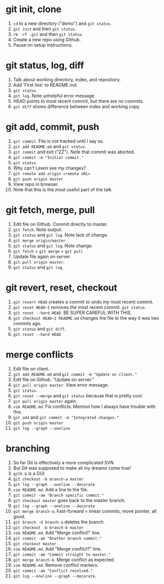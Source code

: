 # git init, clone

1. `cd` to a new directory ("demo") and `git status`.
2. `git init` and then `git status`.
3. `rm -rf .git` and then `git status`.
4. Create a new repo using Github.
5. Pause on setup instructions.


# git status, log, diff

1. Talk about working directory, index, and repository.
2. Add 'First line' to README.md.
3. `git status`.
4. `git log`. Note unhelpful error message.
5. HEAD points to most recent commit, but there are no commits.
6. `git diff` shows difference between index and working copy.

# git add, commit, push

1. `git commit`. File is not tracked until I say so.
2. `git add README.md` and `git status`.
3. `git commit` and exit ("ZZ"). Note that commit was aborted.
4. `git commit -m "Initial commit."`
5. `git status`
6. Why can't Lewin see my changes?
7. `git remote add origin <remote URL>`
8. `git push origin master`
9. View repo in browser.
10. Note that this is the most useful part of the talk.


# git fetch, merge, pull

1. Edit file on Github. Commit directly to master.
2. `git fetch`. Note output.
3. `git status` and `git log`. Note lack of change.
4. `git merge origin/master`.
5. `git status` and `git log`. Note change.
6. `git fetch` + `git merge` = `git pull`
7. Update file again on server.
8. `git pull origin master`.
9. `git status` and `git log`.


# git revert, reset, checkout

1. `git revert HEAD` creates a commit to undo my most recent commit.
2. `git reset HEAD~1` removes the most recent commit. `git status`.
3. `git reset --hard HEAD`. BE SUPER CAREFUL WITH THIS.
4. `git checkout HEAD~2 README.md` changes the file to the way it was two commits ago.
5. `git status` and `git diff`.
6. `git reset --hard HEAD`

# merge conflicts

1. Edit file on client.
2. `git add README.md` and `git commit -m "Update on client."`
3. Edit file on Github. "Update on server."
4. `git pull origin master`. View error message.
5. `git status`.
5. `git reset --merge` and `git status` because that is pretty cool.
6. `git pull origin master` again.
7. `vim README.md`. Fix conflicts. Mention how I always have trouble with this.
8. `git add` and `git commit -m "Integrated changes."`
9. `git push origin master`
10. `git log --graph --oneline`

# branching

1. So far Git is effectively a more complicated SVN
2. But Git was supposed to make all my dreams come true!
3. `gitk &` is a GUI
4. `git checkout -b branch-a master`
5. `git log --graph --oneline --decorate`
6. `vim README.md`. Add a line to the file.
7. `git commit -am "Branch specific commit."`
8. `git checkout master` goes back to the master branch.
9. `git log --graph --oneline --decorate`
10. `git merge branch-a`. Fast-forward = linear commits, move pointer, all good.
11. `git branch -d branch-a` deletes the branch.
12. `git checkout -b branch-b master`
13. `vim README.md`. Add "Merge conflict!" line.
14. `git commit -am "Another branch commit."`
15. `git checkout master`
16. `vim README.md`. Add "Merge conflict?" line.
17. `git commit -am "Commit straight to master."`
18. `git merge branch-b`. Merge conflict as expected.
19. `vim README.md`. Remove conflict markers.
20. `git commit -am "Conflict resolved."`
21. `git log --oneline --graph --decorate`.
